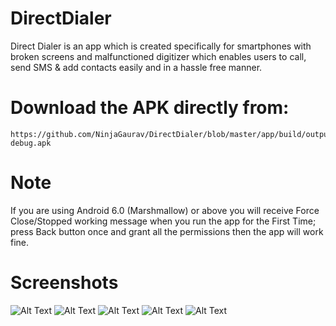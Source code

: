 # DirectDialer
Direct Dialer is an app which is created specifically for smartphones with broken screens and malfunctioned digitizer which enables users to call, send SMS &amp; add contacts easily and in a hassle free manner.
# Download the APK directly from:
    https://github.com/NinjaGaurav/DirectDialer/blob/master/app/build/outputs/apk/app-debug.apk
    
# Note 
If you are using Android 6.0 (Marshmallow) or above you will receive Force Close/Stopped working message when you run the app for the First Time; press Back button once and grant all the permissions then the app will work fine.

# Screenshots
![Alt Text](https://github.com/NinjaGaurav/DirectDialer/blob/master/screenshots/1.png)
![Alt Text](https://github.com/NinjaGaurav/DirectDialer/blob/master/screenshots/2.png)
![Alt Text](https://github.com/NinjaGaurav/DirectDialer/blob/master/screenshots/3.png)
![Alt Text](https://github.com/NinjaGaurav/DirectDialer/blob/master/screenshots/4.png)
![Alt Text](https://github.com/NinjaGaurav/DirectDialer/blob/master/screenshots/5.png)
